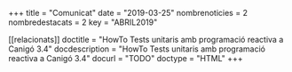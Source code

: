 +++
title           = "Comunicat"
date	 	  	    = "2019-03-25"
nombrenoticies  = 2
nombredestacats = 2
key 		  	    = "ABRIL2019"

[[relacionats]]
doctitle          = "HowTo Tests unitaris amb programació reactiva a Canigó 3.4"
docdescription    = "HowTo Tests unitaris amb programació reactiva a Canigó 3.4"
docurl            = "TODO"
doctype           = "HTML"
+++
